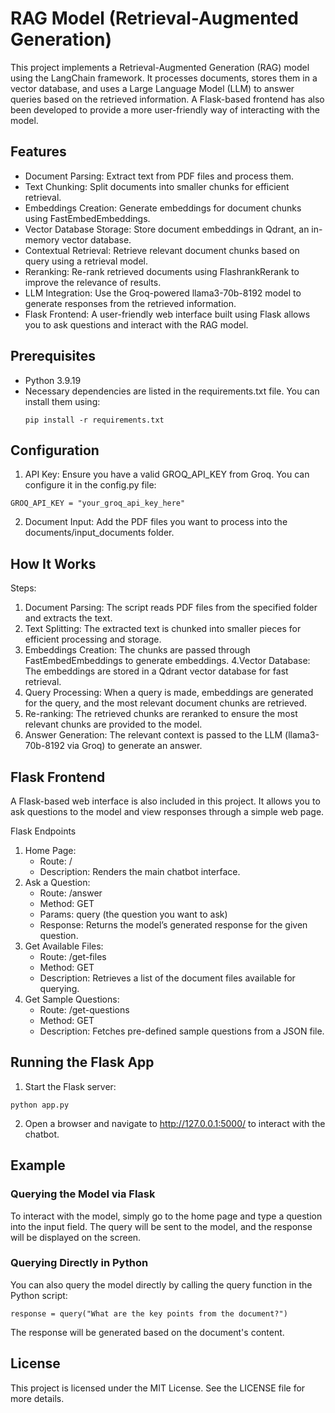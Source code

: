 # RAG Model (Retrieval-Augmented Generation)

This project implements a Retrieval-Augmented Generation (RAG) model using the LangChain framework. It processes documents, stores them in a vector database, and uses a Large Language Model (LLM) to answer queries based on the retrieved information. A Flask-based frontend has also been developed to provide a more user-friendly way of interacting with the model.

## Features

- Document Parsing: Extract text from PDF files and process them.
- Text Chunking: Split documents into smaller chunks for efficient retrieval.
- Embeddings Creation: Generate embeddings for document chunks using FastEmbedEmbeddings.
- Vector Database Storage: Store document embeddings in Qdrant, an in-memory vector database.
- Contextual Retrieval: Retrieve relevant document chunks based on query using a retrieval model.
- Reranking: Re-rank retrieved documents using FlashrankRerank to improve the relevance of results.
- LLM Integration: Use the Groq-powered llama3-70b-8192 model to generate responses from the retrieved information.
- Flask Frontend: A user-friendly web interface built using Flask allows you to ask questions and interact with the RAG model.

## Prerequisites

- Python 3.9.19
- Necessary dependencies are listed in the requirements.txt file. You can install them using:
  ```
  pip install -r requirements.txt
  ```

## Configuration

1. API Key: Ensure you have a valid GROQ_API_KEY from Groq. You can configure it in the config.py file:

```
GROQ_API_KEY = "your_groq_api_key_here"

```

2. Document Input: Add the PDF files you want to process into the documents/input_documents folder.

## How It Works

Steps:

1. Document Parsing: The script reads PDF files from the specified folder and extracts the text.
2. Text Splitting: The extracted text is chunked into smaller pieces for efficient processing and storage.
3. Embeddings Creation: The chunks are passed through FastEmbedEmbeddings to generate embeddings.
   4.Vector Database: The embeddings are stored in a Qdrant vector database for fast retrieval.
4. Query Processing: When a query is made, embeddings are generated for the query, and the most relevant document chunks are retrieved.
5. Re-ranking: The retrieved chunks are reranked to ensure the most relevant chunks are provided to the model.
6. Answer Generation: The relevant context is passed to the LLM (llama3-70b-8192 via Groq) to generate an answer.

## Flask Frontend

A Flask-based web interface is also included in this project. It allows you to ask questions to the model and view responses through a simple web page.

Flask Endpoints

1. Home Page:
   - Route: /
   - Description: Renders the main chatbot interface.
2. Ask a Question:
   - Route: /answer
   - Method: GET
   - Params: query (the question you want to ask)
   - Response: Returns the model’s generated response for the given question.
3. Get Available Files:
   - Route: /get-files
   - Method: GET
   - Description: Retrieves a list of the document files available for querying.
4. Get Sample Questions:
   - Route: /get-questions
   - Method: GET
   - Description: Fetches pre-defined sample questions from a JSON file.

## Running the Flask App

1. Start the Flask server:

```
python app.py

```

2. Open a browser and navigate to http://127.0.0.1:5000/ to interact with the chatbot.

## Example

### Querying the Model via Flask

To interact with the model, simply go to the home page and type a question into the input field. The query will be sent to the model, and the response will be displayed on the screen.

### Querying Directly in Python

You can also query the model directly by calling the query function in the Python script:

```
response = query("What are the key points from the document?")

```

The response will be generated based on the document's content.

## License

This project is licensed under the MIT License. See the LICENSE file for more details.
